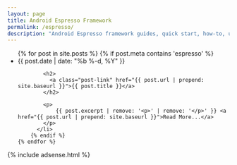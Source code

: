 ```yaml
---
layout: page
title: Android Espresso Framework
permalink: /espresso/
description: "Android Espresso framework guides, quick start, how-to, up and running.  Android unit testing."
---
```

<div class="home">
  <ul class="post-list">
    {% for post in site.posts %}
		{% if post.meta contains 'espresso' %}
		  <li>
			<span class="post-meta">{{ post.date | date: "%b %-d, %Y" }}</span>

			<h2>
			  <a class="post-link" href="{{ post.url | prepend: site.baseurl }}">{{ post.title }}</a>
			</h2>

			<p>
				{{ post.excerpt | remove: '<p>' | remove: '</p>' }} <a href="{{ post.url | prepend: site.baseurl }}">Read More...</a>
			</p>
		  </li>
		{% endif %}
    {% endfor %}
  </ul>
  
  
</div>

{% include adsense.html %}